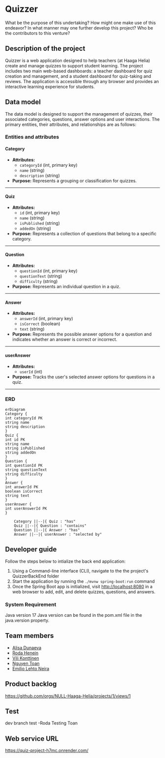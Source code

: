 # Quizzer

What be the purpose of this undertaking?
How might one make use of this endeavor?
In what manner may one further develop this project?
Who be the contributors to this venture?

## Description of the project

Quizzer is a web application designed to help teachers (at Haaga Helia) create and manage quizzes to support student learning.
The project includes two main web-based dashboards: a teacher dashboard for quiz creation and management, and a student dashboard for quiz-taking and reviews.
The application is accessible through any browser and provides an interactive learning experience for students.

## Data model

The data model is designed to support the management of quizzes, their associated categories, questions, answer options and user interactions. The primary entities, their attributes, and relationships are as follows:

### Entities and attributes

#### Category

- **Attributes:**
  - `categoryId` (int, primary key)
  - `name` (string)
  - `description` (string)
- **Purpose:** Represents a grouping or classification for quizzes.

---

#### Quiz

- **Attributes:**
  - `id` (int, primary key)
  - `name` (string)
  - `isPublished` (string)
  - `addedOn` (string)
- **Purpose:** Represents a collection of questions that belong to a specific category.

---

#### Question

- **Attributes:**
  - `questionId` (int, primary key)
  - `questionText` (string)
  - `difficulty` (string)
- **Purpose:** Represents an individual question in a quiz.

---

#### Answer

- **Attributes:**
  - `answerId` (int, primary key)
  - `isCorrect` (boolean)
  - `text` (string)
- **Purpose:** Represents the possible answer options for a question and indicates whether an answer is correct or incorrect.

---

#### userAnswer

- **Attributes:**
  - `userId` (int)
- **Purpose:** Tracks the user's selected answer options for questions in a quiz.

---

### ERD

```mermaid
erDiagram
Category {
int categoryId PK
string name
string description
}
Quiz {
int id PK
string name
string isPublished
string addedOn
}
Question {
int questionId PK
string questionText
string difficulty
}
Answer {
int answerId PK
boolean isCorrect
string text
}
userAnswer {
int userAnswerId PK
}

    Category ||--|{ Quiz : "has"
    Quiz ||--|{ Question : "contains"
    Question ||--|{ Answer : "has"
    Answer ||--|{ userAnswer : "selected by"
```

## Developer guide

Follow the steps below to intialize the back end application:

1. Using a Command-line interface (CLI), navigate to the the project's QuizzerBackEnd folder
2. Start the application by running the `./mvnw spring-boot:run` command
3. Once the Spring Boot app is initialized, visit <http://localhost:8080> in a web browser to add, edit, and delete quizzes, questions, and answers.

### System Requirement

Java version 17
Java version can be found in the pom.xml file in the java.version property.

## Team members

- [Alisa Dunaeva](https://github.com/dunaevaalisa)
- [Roda Henein](https://github.com/hxrda)
- [Vili Konttinen](https://github.com/ViliKon)
- [Nguyen Toan](https://github.com/tnguyen3537)
- [Emilio Lehto Neira](https://github.com/emiliolehto)

## Product backlog

https://github.com/orgs/NULL-Haaga-Helia/projects/1/views/1

## Test

dev branch test -Roda
Testing Toan

## Web service URL

https://quiz-project-h7mc.onrender.com/
